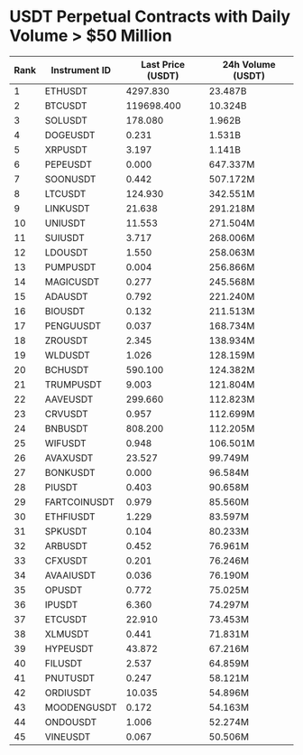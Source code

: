 # USDT Perpetual Contracts with Daily Volume > $50 Million

| Rank | Instrument ID | Last Price (USDT) | 24h Volume (USDT) |
|------|---------------|-------------------|-------------------|
| 1 | ETHUSDT | 4297.830 | 23.487B |
| 2 | BTCUSDT | 119698.400 | 10.324B |
| 3 | SOLUSDT | 178.080 | 1.962B |
| 4 | DOGEUSDT | 0.231 | 1.531B |
| 5 | XRPUSDT | 3.197 | 1.141B |
| 6 | PEPEUSDT | 0.000 | 647.337M |
| 7 | SOONUSDT | 0.442 | 507.172M |
| 8 | LTCUSDT | 124.930 | 342.551M |
| 9 | LINKUSDT | 21.638 | 291.218M |
| 10 | UNIUSDT | 11.553 | 271.504M |
| 11 | SUIUSDT | 3.717 | 268.006M |
| 12 | LDOUSDT | 1.550 | 258.063M |
| 13 | PUMPUSDT | 0.004 | 256.866M |
| 14 | MAGICUSDT | 0.277 | 245.568M |
| 15 | ADAUSDT | 0.792 | 221.240M |
| 16 | BIOUSDT | 0.132 | 211.513M |
| 17 | PENGUUSDT | 0.037 | 168.734M |
| 18 | ZROUSDT | 2.345 | 138.934M |
| 19 | WLDUSDT | 1.026 | 128.159M |
| 20 | BCHUSDT | 590.100 | 124.382M |
| 21 | TRUMPUSDT | 9.003 | 121.804M |
| 22 | AAVEUSDT | 299.660 | 112.823M |
| 23 | CRVUSDT | 0.957 | 112.699M |
| 24 | BNBUSDT | 808.200 | 112.205M |
| 25 | WIFUSDT | 0.948 | 106.501M |
| 26 | AVAXUSDT | 23.527 | 99.749M |
| 27 | BONKUSDT | 0.000 | 96.584M |
| 28 | PIUSDT | 0.403 | 90.658M |
| 29 | FARTCOINUSDT | 0.979 | 85.560M |
| 30 | ETHFIUSDT | 1.229 | 83.597M |
| 31 | SPKUSDT | 0.104 | 80.233M |
| 32 | ARBUSDT | 0.452 | 76.961M |
| 33 | CFXUSDT | 0.201 | 76.246M |
| 34 | AVAAIUSDT | 0.036 | 76.190M |
| 35 | OPUSDT | 0.772 | 75.025M |
| 36 | IPUSDT | 6.360 | 74.297M |
| 37 | ETCUSDT | 22.910 | 73.453M |
| 38 | XLMUSDT | 0.441 | 71.831M |
| 39 | HYPEUSDT | 43.872 | 67.216M |
| 40 | FILUSDT | 2.537 | 64.859M |
| 41 | PNUTUSDT | 0.247 | 58.121M |
| 42 | ORDIUSDT | 10.035 | 54.896M |
| 43 | MOODENGUSDT | 0.172 | 54.163M |
| 44 | ONDOUSDT | 1.006 | 52.274M |
| 45 | VINEUSDT | 0.067 | 50.506M |
